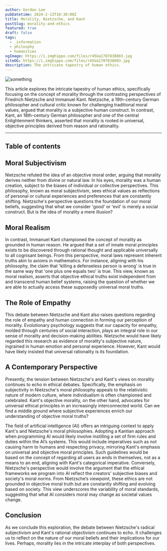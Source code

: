 ```yaml
---
author: Gordon Lee
pubDatetime: 2024-2-13T10:30:00Z
title: Morality, Nietzsche, and Kant
postSlug: morality-and-ethics
featured: true
draft: false
tags:
  - _information
  - philosphy
  - humanities
ogImage: https://i.imghippo.com/files/r45Ua1707838803.jpg
siteOG: https://i.imghippo.com/files/r45Ua1707838803.jpg
description: The intricate tapestry of human ethics.
---
```


<img src="https://i.imghippo.com/files/r45Ua1707838803.jpg" alt="something">

This article explores the intricate tapestry of human ethics, specifically focusing on the concept of morality through the contrasting perspectives of Friedrich Nietzsche and Immanuel Kant. Nietzsche, a 19th-century German philosopher and cultural critic known for challenging traditional moral values, argued that morality is a subjective human construct. In contrast, Kant, an 18th-century German philosopher and one of the central Enlightenment thinkers, asserted that morality is rooted in universal, objective principles derived from reason and rationality.

---

## Table of contents

## Moral Subjectivism

Nietzsche refuted the idea of an objective moral order, arguing that morality derives neither from divine or natural law. In his eyes, morality was a human creation, subject to the biases of individual or collective perspectives. This philosophy, known as moral subjectivism, sees ethical values as reflections of personal or cultural experiences and preferences that are constantly shifting. Nietzsche's perspective questions the foundation of our moral beliefs, suggesting that what we consider 'good' or 'evil' is merely a social construct. But is the idea of morality a mere illusion?

## Moral Realism

In contrast, Immanuel Kant championed the concept of morality as grounded in human reason. He argued that a set of innate moral principles exists to be discovered through rational thought and applicable universally to all cognisant beings. From this perspective, moral laws represent inherent truths akin to axioms in mathematics. For instance, aligning with his philosophy, the claim that 'killing a defenseless person is wrong' is true in the same way that 'one plus one equals two' is true. This view, known as moral realism, asserts that objective ethical truths exist independent from and transcend human belief systems, raising the question of whether we are able to actually access these supposedly universal moral truths.

## The Role of Empathy

This debate between Nietzsche and Kant also raises questions regarding the role of empathy and human connection in forming our perception of morality. Evolutionary psychology suggests that our capacity for empathy, molded through centuries of social interaction, plays an integral role in our sense of morality and decision-making abilities. Nietzsche would have likely regarded this research as evidence of morality's subjective nature, ingrained in human emotion and personal experience. However, Kant would have likely insisted that universal rationality is its foundation.

## A Contemporary Perspective

Presently, the tension between Nietzsche's and Kant's views on morality continues to echo in ethical debates. Specifically, the emphasis on subjectivity in Nietzsche's moral philosophy appeals to the relativistic nature of modern culture, where individualism is often championed and celebrated. Kant's objective morality, on the other hand, advocates for universal ethical principles in an increasingly interconnected world. Can we find a middle ground where subjective experiences enrich our understanding of objective moral truths?

The field of artificial intelligence (AI) offers an intriguing context to apply Kant's and Nietzsche's moral philosophies. Adopting a Kantian approach when programming AI would likely involve instilling a set of firm rules and duties within the AI’s systems. This would include imperatives such as not causing harm to humans and respecting privacy, mirroring Kant's emphasis on universal and objective moral principles. Such guidelines would be based on the concept of regarding all users as ends in themselves, not as a means to an end, aligning with Kant's categorical imperative. Conversely, Nietzsche's perspective would involve the argument that the ethical frameworks we program into AI reflect the creators' subjective biases and society's moral norms. From Nietzsche’s viewpoint, these ethics are not grounded in objective moral truth but are constantly shifting and evolving based on society. This view underscores the variability of moral standards, suggesting that what AI considers moral may change as societal values change.

## Conclusion

As we conclude this exploration, the debate between Nietzsche's radical subjectivism and Kant's rational objectivism continues to echo. It challenges us to reflect on the nature of our moral beliefs and their implications for our lives. Perhaps, morality lies in the intricate interplay of both perspectives.
